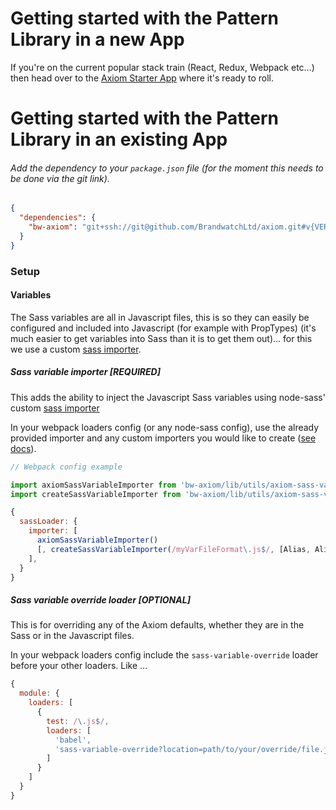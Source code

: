 # Getting started with the Pattern Library in a new App

If you're on the current popular stack train (React, Redux, Webpack etc...) then head over to the [Axiom Starter App](https://github.com/BrandwatchLtd/axiom-starter-app) where it's ready to roll.


# Getting started with the Pattern Library in an existing App

###### Add the dependency to your `package.json` file *(for the moment this needs to be done via the git link)*.

```json
{
  "dependencies": {
    "bw-axiom": "git+ssh://git@github.com/BrandwatchLtd/axiom.git#v{VERSION_NUMBER}",
  }
}
```

### Setup

#### Variables

The Sass variables are all in Javascript files, this is so they can easily be configured and included into Javascript (for example with PropTypes) (it's much easier to get variables into Sass than it is to get them out)... for this we use a custom [sass importer](https://github.com/sass/node-sass#importer--v200---experimental).

##### Sass variable importer [REQUIRED]

This adds the ability to inject the Javascript Sass variables using node-sass' custom [sass importer](https://github.com/sass/node-sass#importer--v200---experimental)

In your webpack loaders config (or any node-sass config), use the already provided importer and any custom importers you would like to create ([see docs](../../utils/sass-variable-importer.js)).


```javascript 
// Webpack config example 

import axiomSassVariableImporter from 'bw-axiom/lib/utils/axiom-sass-variable-importer';
import createSassVariableImporter from 'bw-axiom/lib/utils/axiom-sass-variable-importer';

{
  sassLoader: {
    importer: [
      axiomSassVariableImporter()
      [, createSassVariableImporter(/myVarFileFormat\.js$/, [Alias, Alias])] // Optional
    ],
  }
}
```

##### Sass variable override loader [OPTIONAL]

This is for overriding any of the Axiom defaults, whether they are in the Sass or in the Javascript files. 

In your webpack loaders config include the `sass-variable-override` loader before your other loaders. Like ... 

```javascript
{
  module: {
    loaders: [
      {
        test: /\.js$/,
        loaders: [
          'babel',
          'sass-variable-override?location=path/to/your/override/file.js'
        ]
      }
    ]
  }
}
```

